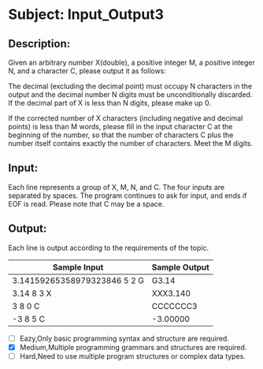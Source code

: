 # Subject: Input_Output3
## Description:
Given an arbitrary number X(double), a positive integer M, a positive integer N, and a character C, please output it as follows: 

The decimal (excluding the decimal point) must occupy N characters in the output and the decimal number N digits must be unconditionally discarded. If the decimal part of X is less than N digits, please make up 0.

If the corrected number of X characters (including negative and decimal points) is less than M words, please fill in the input character C at the beginning of the number, so that the number of characters C plus the number itself contains exactly the number of characters. Meet the M digits.



## Input:
Each line represents a group of X, M, N, and C. The four inputs are separated by spaces.
The program continues to ask for input, and ends if EOF is read.
Please note that C may be a space.


## Output:
Each line is output according to the requirements of the topic.


| Sample Input	 | Sample Output |
| -------- | -------- |
|    3.14159265358979323846 5 2 G      |    G3.14      |
|   3.14 8 3 X       |    XXX3.140      |
|       3 8 0 C   | 	CCCCCCC3         |
| -3 8 5 C     | -3.00000   |



- [ ]  Eazy,Only basic programming syntax and structure are required.
- [x]  Medium,Multiple programming grammars and structures are required.
- [ ] Hard,Need to use multiple program structures or complex data types.
